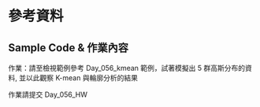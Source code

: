 # 參考資料
## Sample Code & 作業內容
作業：請至檢視範例參考 Day_056_kmean 範例，試著模擬出 5 群高斯分布的資料, 並以此觀察 K-mean 與輪廓分析的結果

作業請提交 Day_056_HW
